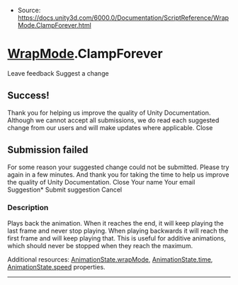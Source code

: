 * Source: https://docs.unity3d.com/6000.0/Documentation/ScriptReference/WrapMode.ClampForever.html

#  [WrapMode](https://docs.unity3d.com/6000.0/Documentation/ScriptReference/WrapMode.html).ClampForever
Leave feedback
Suggest a change
## Success!
Thank you for helping us improve the quality of Unity Documentation. Although we cannot accept all submissions, we do read each suggested change from our users and will make updates where applicable.
Close
## Submission failed
For some reason your suggested change could not be submitted. Please <a>try again</a> in a few minutes. And thank you for taking the time to help us improve the quality of Unity Documentation.
Close
Your name Your email Suggestion* Submit suggestion
Cancel
### Description
Plays back the animation. When it reaches the end, it will keep playing the last frame and never stop playing.
When playing backwards it will reach the first frame and will keep playing that. This is useful for additive animations, which should never be stopped when they reach the maximum.  
  
Additional resources: [AnimationState.wrapMode](https://docs.unity3d.com/6000.0/Documentation/ScriptReference/AnimationState-wrapMode.html), [AnimationState.time](https://docs.unity3d.com/6000.0/Documentation/ScriptReference/AnimationState-time.html), [AnimationState.speed](https://docs.unity3d.com/6000.0/Documentation/ScriptReference/AnimationState-speed.html) properties.
* * *
